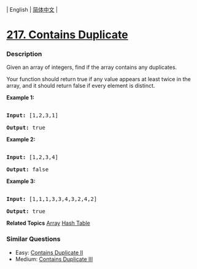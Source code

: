 | English | [简体中文](README.md) |

# [217. Contains Duplicate](https://leetcode-cn.com/problems/contains-duplicate)
 ### Description
<p>Given an array of integers, find if the array contains any duplicates.</p>

<p>Your function should return true if any value appears at least twice in the array, and it should return false if every element is distinct.</p>

<p><strong>Example 1:</strong></p>

<pre>
<strong>Input:</strong> [1,2,3,1]
<strong>Output:</strong> true</pre>

<p><strong>Example 2:</strong></p>

<pre>
<strong>Input: </strong>[1,2,3,4]
<strong>Output:</strong> false</pre>

<p><strong>Example 3:</strong></p>

<pre>
<strong>Input: </strong>[1,1,1,3,3,4,3,2,4,2]
<strong>Output:</strong> true</pre>

**Related Topics**  [Array](https://leetcode-cn.com/tag/array) [Hash Table](https://leetcode-cn.com/tag/hash-table) 

### Similar Questions
 - Easy:	[Contains Duplicate II](https://leetcode-cn.com/problems/contains-duplicate-ii) 
 - Medium:	[Contains Duplicate III](https://leetcode-cn.com/problems/contains-duplicate-iii) 
